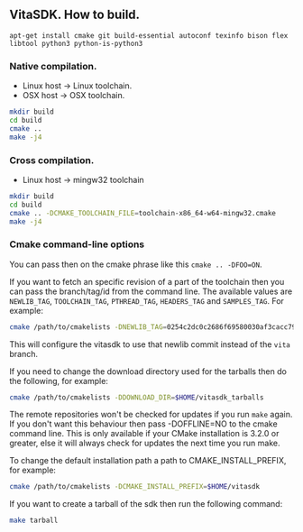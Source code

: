 ## VitaSDK. How to build.

```
apt-get install cmake git build-essential autoconf texinfo bison flex libtool python3 python-is-python3
```

### Native compilation.

* Linux host -> Linux toolchain.
* OSX host -> OSX toolchain.

``` sh
mkdir build
cd build
cmake ..
make -j4
```

### Cross compilation.

* Linux host -> mingw32 toolchain

``` sh
mkdir build
cd build
cmake .. -DCMAKE_TOOLCHAIN_FILE=toolchain-x86_64-w64-mingw32.cmake
make -j4
```

### Cmake command-line options

You can pass then on the cmake phrase like this `cmake .. -DFOO=ON`.

If you want to fetch an specific revision of a part of the toolchain
then you can pass the branch/tag/id from the command line. The available
values are `NEWLIB_TAG`, `TOOLCHAIN_TAG`, `PTHREAD_TAG`, `HEADERS_TAG`
and `SAMPLES_TAG`. For example:

``` sh
cmake /path/to/cmakelists -DNEWLIB_TAG=0254c2dc0c2686f69580030af3cacc795c94d616
```

This will configure the vitasdk to use that newlib commit instead of the `vita` branch.

If you need to change the download directory used for the tarballs then do the following,
for example:

``` sh
cmake /path/to/cmakelists -DDOWNLOAD_DIR=$HOME/vitasdk_tarballs
```

The remote repositories won't be checked for updates if you run `make` again.
If you don't want this behaviour then pass -DOFFLINE=NO to the cmake command line.
This is only available if your CMake installation is 3.2.0 or greater, else it will always
check for updates the next time you run make.

To change the default installation path a path to CMAKE_INSTALL_PREFIX, for example:

``` sh
cmake /path/to/cmakelists -DCMAKE_INSTALL_PREFIX=$HOME/vitasdk
```

If you want to create a tarball of the sdk then run the following command:

``` sh
make tarball
```
